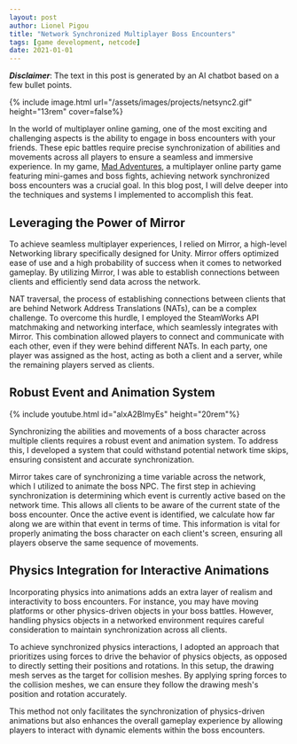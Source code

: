 ```yaml
---
layout: post
author: Lionel Pigou
title: "Network Synchronized Multiplayer Boss Encounters"
tags: [game development, netcode]
date: 2021-01-01
---
```


**_Disclaimer_**: The text in this post is generated by an AI chatbot based on a few bullet points.


<!-- Prompt:
Write a blog post in markdown titled "Network Synchronized Multiplayer Boss Encounters". Go a deeper for each pointer and improve my English writing.
Context: my game Mad Adventures is a multiplayer online party game with mini-games and boss fights.
Content:
- The networking library is Mirror: a high level Networking library for Unity, optimized for ease of use & probability of success. To make connections between clients and sending data we need to traverse NATs: we use SteamWorks API matchmaking and networking interface for that. One player in the party is assigned as a host (client + server) and the others are client-only.
- a Multiplayer boss encounter requires to synchronize all their abilities and movements with all clients. For this I created an event & animation system that is robust against (network) time skips. Mirror takes care of synchronizing a time variable. This network time is used to animate the boss NPC. First we determine which event is currently active based on the network time. Then we determine how far along we are inside the event in terms of time.
- These animations can also have physics attached, like moving platforms for example. Physics objects work best when they driving by forces instead of setting their position and rotation. That is why we use the drawing mesh as the target for the collision meshes. The collision meshes follow the drawing meshes with spring forces for position and rotation.
-->

{% include image.html url="/assets/images/projects/netsync2.gif" height="13rem" cover=false%}


In the world of multiplayer online gaming, one of the most exciting and challenging aspects is the ability to engage in boss encounters with your friends. These epic battles require precise synchronization of abilities and movements across all players to ensure a seamless and immersive experience. In my game, [Mad Adventures](/mad-adventures), a multiplayer online party game featuring mini-games and boss fights, achieving network synchronized boss encounters was a crucial goal. In this blog post, I will delve deeper into the techniques and systems I implemented to accomplish this feat.

## Leveraging the Power of Mirror

To achieve seamless multiplayer experiences, I relied on Mirror, a high-level Networking library specifically designed for Unity. Mirror offers optimized ease of use and a high probability of success when it comes to networked gameplay. By utilizing Mirror, I was able to establish connections between clients and efficiently send data across the network.

NAT traversal, the process of establishing connections between clients that are behind Network Address Translations (NATs), can be a complex challenge. To overcome this hurdle, I employed the SteamWorks API matchmaking and networking interface, which seamlessly integrates with Mirror. This combination allowed players to connect and communicate with each other, even if they were behind different NATs. In each party, one player was assigned as the host, acting as both a client and a server, while the remaining players served as clients.

## Robust Event and Animation System
{% include youtube.html id="alxA2BlmyEs" height="20rem"%}

Synchronizing the abilities and movements of a boss character across multiple clients requires a robust event and animation system. To address this, I developed a system that could withstand potential network time skips, ensuring consistent and accurate synchronization.

Mirror takes care of synchronizing a time variable across the network, which I utilized to animate the boss NPC. The first step in achieving synchronization is determining which event is currently active based on the network time. This allows all clients to be aware of the current state of the boss encounter. Once the active event is identified, we calculate how far along we are within that event in terms of time. This information is vital for properly animating the boss character on each client's screen, ensuring all players observe the same sequence of movements.

## Physics Integration for Interactive Animations

Incorporating physics into animations adds an extra layer of realism and interactivity to boss encounters. For instance, you may have moving platforms or other physics-driven objects in your boss battles. However, handling physics objects in a networked environment requires careful consideration to maintain synchronization across all clients.

To achieve synchronized physics interactions, I adopted an approach that prioritizes using forces to drive the behavior of physics objects, as opposed to directly setting their positions and rotations. In this setup, the drawing mesh serves as the target for collision meshes. By applying spring forces to the collision meshes, we can ensure they follow the drawing mesh's position and rotation accurately.

This method not only facilitates the synchronization of physics-driven animations but also enhances the overall gameplay experience by allowing players to interact with dynamic elements within the boss encounters.

<!-- ## Conclusion

Designing and implementing network synchronized multiplayer boss encounters presents a unique set of challenges. By leveraging the power of the Mirror Networking library and utilizing SteamWorks API for NAT traversal, I was able to establish stable connections between clients and facilitate smooth communication.

To ensure accurate synchronization of boss abilities and movements across all clients, I developed a robust event and animation system that accounts for potential network time skips. Additionally, by integrating physics-based animations and applying spring forces to collision meshes, I achieved realistic and interactive boss encounters that maintain synchronization throughout the networked gameplay.

Creating captivating multiplayer experiences in *Mad Adventures* required meticulous attention to detail and a deep understanding of network synchronization. Through the implementation of these techniques and systems, players can engage in thrilling and immersive boss battles, forging unforgettable memories with their friends.

So, gather your party and prepare to face the ultimate challenges in *Mad Adventures* – where network synchronization brings boss encounters to life in a truly exhilarating fashion! -->